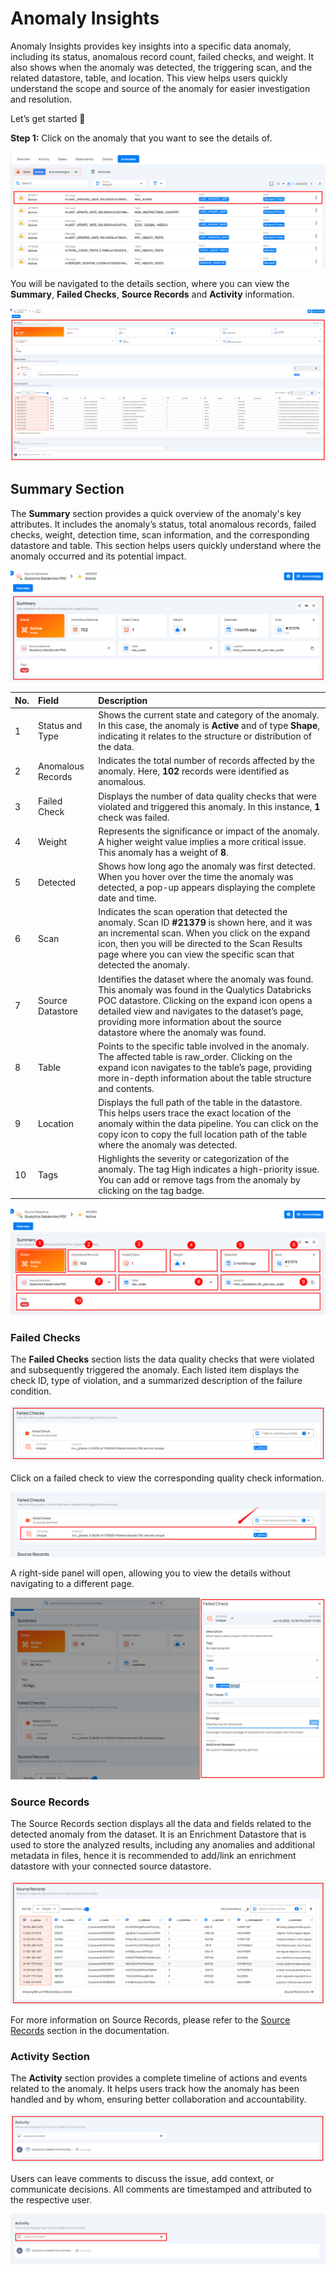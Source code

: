 # Anomaly Insights

Anomaly Insights provides key insights into a specific data anomaly, including its status, anomalous record count, failed checks, and weight. It also shows when the anomaly was detected, the triggering scan, and the related datastore, table, and location. This view helps users quickly understand the scope and source of the anomaly for easier investigation and resolution.

Let’s get started 🚀

**Step 1:** Click on the anomaly that you want to see the details of.

![anomaly-details](../assets/datastores/anomaly-insights/anomaly-details.png)

You will be navigated to the details section, where you can view the **Summary**, **Failed Checks**, **Source Records** and **Activity** information.

![anomaly-details-view](../assets/datastores/anomaly-insights/anomaly-details-view.png)

## Summary Section

The **Summary** section provides a quick overview of the anomaly's key attributes. It includes the anomaly’s status, total anomalous records, failed checks, weight, detection time, scan information, and the corresponding datastore and table. This section helps users quickly understand where the anomaly occurred and its potential impact.

![summary](../assets/datastores/anomaly-insights/summary.png)

| No. | Field | Description |
| :---- | :---- | :---- |
| 1 | Status and Type | Shows the current state and category of the anomaly. In this case, the anomaly is **Active** and of type **Shape**, indicating it relates to the structure or distribution of the data. |
| 2 | Anomalous Records | Indicates the total number of records affected by the anomaly. Here, **102** records were identified as anomalous. |
| 3 | Failed Check | Displays the number of data quality checks that were violated and triggered this anomaly. In this instance, **1** check was failed. |
| 4 | Weight | Represents the significance or impact of the anomaly. A higher weight value implies a more critical issue. This anomaly has a weight of **8**. |
| 5 | Detected | Shows how long ago the anomaly was first detected. When you hover over the time the anomaly was detected, a pop-up appears displaying the complete date and time. |
| 6 | Scan | Indicates the scan operation that detected the anomaly. Scan ID **#21379** is shown here, and it was an incremental scan. When you click on the expand icon, then you will be directed to the Scan Results page where you can view the specific scan that detected the anomaly. |
| 7 | Source Datastore | Identifies the dataset where the anomaly was found. This anomaly was found in the Qualytics Databricks POC datastore. Clicking on the expand icon opens a detailed view and navigates to the dataset’s page, providing more information about the source datastore where the anomaly was found. |
| 8 | Table | Points to the specific table involved in the anomaly. The affected table is raw_order. Clicking on the expand icon navigates to the table’s page, providing more in-depth information about the table structure and contents. |
| 9 | Location | Displays the full path of the table in the datastore. This helps users trace the exact location of the anomaly within the data pipeline. You can click on the copy icon to copy the full location path of the table where the anomaly was detected. |
| 10 | Tags | Highlights the severity or categorization of the anomaly. The tag High indicates a high-priority issue. You can add or remove tags from the anomaly by clicking on the tag badge. |

![summary-fields](../assets/datastores/anomaly-insights/summary-fields.png)

### Failed Checks

The **Failed Checks** section lists the data quality checks that were violated and subsequently triggered the anomaly. Each listed item displays the check ID, type of violation, and a summarized description of the failure condition.

![failed-checks-section](../assets/datastores/anomaly-insights/failed-checks-section.png)

Click on a failed check to view the corresponding quality check information.

![check](../assets/datastores/anomaly-insights/check.png)

A right-side panel will open, allowing you to view the details without navigating to a different page.

![right-panel](../assets/datastores/anomaly-insights/right-panel.png)

### Source Records

The Source Records section displays all the data and fields related to the detected anomaly from the dataset. It is an Enrichment Datastore that is used to store the analyzed results, including any anomalies and additional metadata in files, hence it is recommended to add/link an enrichment datastore with your connected source datastore.

![source-records](../assets/datastores/anomaly-insights/source-records.png)

For more information on Source Records, please refer to the [Source Records](source-record.md) section in the documentation.

### Activity Section

The **Activity** section provides a complete timeline of actions and events related to the anomaly. It helps users track how the anomaly has been handled and by whom, ensuring better collaboration and accountability.

![activity-section](../assets/datastores/anomaly-insights/activity-section.png)

Users can leave comments to discuss the issue, add context, or communicate decisions. All comments are timestamped and attributed to the respective user.

![comment](../assets/datastores/anomaly-insights/comment.png)
